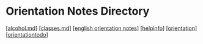 # Orientation Notes Directory
[[alcohol.md]]
[[classes.md]]
[[english orientation notes]]
[[helpinfo]]
[[orientation]]
[[orientationtodo]]


[//begin]: # "Autogenerated link references for markdown compatibility"
[alcohol.md]: alcohol.md "Alcohol Training"
[classes.md]: classes.md "Classes"
[english orientation notes]: <english orientation notes.md> "english orientation notes"
[helpinfo]: helpinfo.md "helpinfo"
[orientation]: orientation.md "Orientation"
[orientationtodo]: orientationtodo.md "orientationtodo"
[//end]: # "Autogenerated link references"
